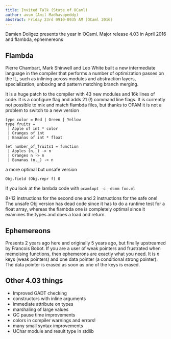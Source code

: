 ```yaml
---
title: Invited Talk (State of OCaml)
author: avsm (Anil Madhavapeddy)
abstract: Friday 23rd 0910-0935 AM (OCaml 2016)
---
```


Damien Doligez presents the year in OCaml. Major release 4.03 in April 2016 and flambda, ephemereons

## Flambda

Pierre Chambart, Mark Shinwell and Leo White built a new intermediate
language in the compiler that performs a number of optimization passes on the
IL, such as inlining across modules and abstraction layers, specialization,
unboxing and pattern matching branch merging.

It is a huge patch to the compiler with 43 new modules and 16k lines of code.
It is a configure flag and adds 21 (!) command line flags.  It is currently not
possible to mix and match flambda files, but thanks to OPAM it is not a problem
to switch to a new version

```
type color = Red | Green | Yellow
type fruits =
 | Apple of int * color
 | Oranges of int
 | Bananas of int * float

let number_of_fruits1 = function
 | Apples (n,_) -> n
 | Oranges n -> n
 | Bananas (n,_) -> n
```

a more optimal but unsafe version

```
Obj.field (Obj.repr f) 0
```

If you look at the lambda code with `ocamlopt -c -dcmm foo.ml`

8+12 instructions for the second one and 2 instructions for the safe one!  The
unsafe Obj version has dead code since it has to do a runtime test for a float
array, whereas the flambda one is completely optimal since it examines the
types and does a load and return.

## Ephemereons

Presents 2 years ago here and originally 5 years ago, but finally upstreamed by Francois Bobot.  If you are a user of weak pointers and frustrated when memoising functions, then ephemerons are exactly what you need.  It is _n_ keys (weak pointers) and one data pointer (a conditional strong pointer).  The data pointer is erased as soon as one of the keys is erased.

## Other 4.03 things

* Improved GADT checking
* constructors with inline arguments
* immediate attribute on types
* marshaling of large values
* GC pause time improvements
* colors in compiler warnings and errors!
* many small syntax improvements
* UChar module and result type in stdlib


